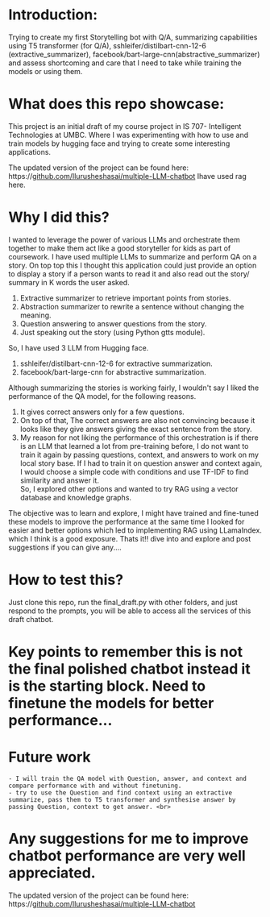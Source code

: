 # Introduction:
Trying to create my first Storytelling bot with Q/A, summarizing capabilities using T5 transformer (for Q/A), sshleifer/distilbart-cnn-12-6 (extractive_summarizer), facebook/bart-large-cnn(abstractive_summarizer) and assess shortcoming and care that I need to take while training the models or using them. <be>

# What does this repo showcase:
This project is an initial draft of my course project in IS 707- Intelligent Technologies at UMBC. Where I was experimenting with how to use and train models by hugging face and trying to create some interesting applications. <br>

The updated version of the project can be found here: https://[github.com/Ilurusheshasai/multiple-LLM-chatbot](https://github.com/Ilurusheshasai/Chatbot-llamaIndex-gemini-RAG) <be> Ihave used rag here.

# Why I did this?
I wanted to leverage the power of various LLMs and orchestrate them together to make them act like a good storyteller for kids as part of coursework. 
I have used multiple LLMs to summarize and perform QA on a story. On top top this I thought this application could just provide an option to display a story if a person wants to read it and also read out the story/ summary in K words the user asked.
  1) Extractive summarizer to retrieve important points from stories.
  2) Abstraction summarizer to rewrite a sentence without changing the meaning.
  3) Question answering to answer questions from the story.
  4) Just speaking out the story (using Python gtts module).

So, I have used 3 LLM from Hugging face. 
  1) sshleifer/distilbart-cnn-12-6 for extractive summarization.
  2) facebook/bart-large-cnn for abstractive summarization.

Although summarizing the stories is working fairly, I wouldn't say I liked the performance of the QA model, for the following reasons.

  1) It gives correct answers only for a few questions.
  2) On top of that, The correct answers are also not convincing because it looks like they give answers giving the exact sentence from the story.
  3) My reason for not liking the performance of this orchestration is if there is an LLM that learned a lot from pre-training before, I do not want to train it again by passing questions, context, and answers to work on my local story base. If I had to train it on question answer and context again, I would choose a simple code with conditions and use TF-IDF to find similarity and answer it. <br>
So, I explored other options and wanted to try RAG using a vector database and knowledge graphs.<br>

The objective was to learn and explore, I might have trained and fine-tuned these models to improve the performance at the same time I looked for easier and better options which led to implementing RAG using LLamaIndex. which I think is a good exposure. Thats it!! dive into and explore and post suggestions if you can give any....

# How to test this?
Just clone this repo, run the final_draft.py with other folders, and just respond to the prompts, you will be able to access all the services of this draft chatbot.

# Key points to remember this is not the final polished chatbot instead it is the starting block. Need to finetune the models for better performance...

# Future work
    - I will train the QA model with Question, answer, and context and compare performance with and without finetuning.
    - try to use the Question and find context using an extractive summarize, pass them to T5 transformer and synthesise answer by passing Question, context to get answer. <br>
    
# Any suggestions for me to improve chatbot performance are very well appreciated. 
The updated version of the project can be found here: https://[github.com/Ilurusheshasai/multiple-LLM-chatbot](https://github.com/Ilurusheshasai/Chatbot-llamaIndex-gemini-RAG) <br>
